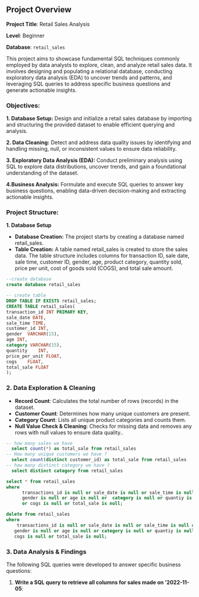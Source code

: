 ## Project Overview 

**Project Title**: Retail Sales Analysis

**Level**: Beginner

**Database**: `retail_sales`

This project aims to showcase fundamental SQL techniques commonly employed by data analysts to explore, clean, and analyze retail sales data. It involves designing and populating a relational database, conducting exploratory data analysis (EDA) to uncover trends and patterns, and leveraging SQL queries to address specific business questions and generate actionable insights.

### Objectives:
**1. Database Setup:** Design and initialize a retail sales database by importing and structuring the provided dataset to enable efficient querying and analysis.

**2. Data Cleaning:** Detect and address data quality issues by identifying and handling missing, null, or inconsistent values to ensure data reliability.

**3. Exploratory Data Analysis (EDA):** Conduct preliminary analysis using SQL to explore data distributions, uncover trends, and gain a foundational understanding of the dataset.

**4.Business Analysis:** Formulate and execute SQL queries to answer key business questions, enabling data-driven decision-making and extracting actionable insights.

### Project Structure:
**1. Database Setup** 
-  **Database Creation:** The project starts by creating a database named retail_sales.
-  **Table Creation:**  A table named retail_sales is created to store the sales data. The table structure includes columns for transaction ID, sale date, sale time, customer ID, gender, age, product category, quantity sold, price per unit, cost of goods sold (COGS), and total sale amount.
 
```sql
--create database
create database retail_sales

-- create table 
DROP TABLE IF EXISTS retail_sales;
CREATE TABLE retail_sales(
transaction_id INT PRIMARY KEY,	
sale_date DATE,	 
sale_time TIME,	
customer_id	INT,
gender	VARCHAR(15),
age	INT,
category VARCHAR(15),	
quantity	INT,
price_per_unit FLOAT,	
cogs	FLOAT,
total_sale FLOAT
);
```

### 2. Data Exploration & Cleaning

- **Record Count**: Calculates the total number of rows (records) in the dataset.
- **Customer Count**: Determines how many unique customers are present.
- **Category Count**: Lists all unique product categories and counts them.
- **Null Value Check & Cleaning**: Checks for missing data and removes any rows with null values to ensure data quality..

```sql
-- how many sales we have 
  select count(*) as total_sale from retail_sales
-- How many unique customers we have ?
  select count(distinct customer_id) as total_sale from retail_sales
-- how many distinct category we have ?
  select distinct category from retail_sales

select * from retail_sales
where
      transactions_id is null or sale_date is null or sale_time is null or customer_id is null or 
      gender is null or age is null or  category is null or quantiy is null or price_per_unit is null
      or cogs is null or total_sale is null;

delete from retail_sales 
where
    transactions_id is null or sale_date is null or sale_time is null or customer_id is null or
   gender is null or age is null or category is null or quantiy is null or price_per_unit is null or
   cogs is null or total_sale is null;
```

 ### 3. Data Analysis & Findings
 The following SQL queries were developed to answer specific business questions:

 1. **Write a SQL query to retrieve all columns for sales made on '2022-11-05**:


